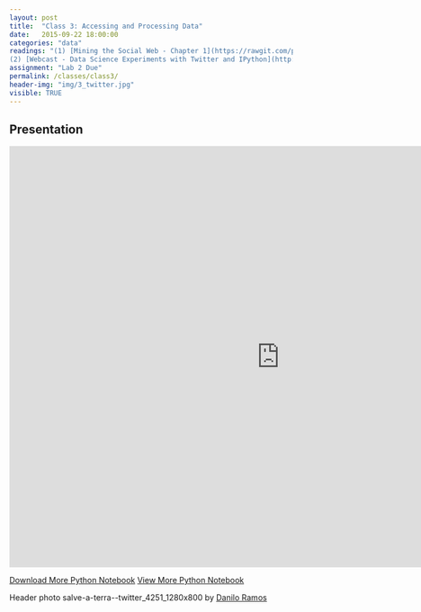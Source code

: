 ```yaml
---
layout: post
title:  "Class 3: Accessing and Processing Data"
date:   2015-09-22 18:00:00
categories: "data"
readings: "(1) [Mining the Social Web - Chapter 1](https://rawgit.com/ptwobrussell/Mining-the-Social-Web-2nd-Edition/master/ipynb/html/__Chapter%201%20-%20Mining%20Twitter%20(Full-Text%20Sampler).html)
(2) [Webcast - Data Science Experiments with Twitter and IPython](http://www.oreilly.com/pub/e/2984)  (3) [Associated iPython Notebook](http://nbviewer.ipython.org/github/ptwobrussell/Mining-the-Social-Web-2nd-Edition/blob/master/ipynb/__Understanding%20the%20Reaction%20to%20Amazon%20Prime%20Air.ipynb)  (3)  [Web Scraping with Beautiful Soup](http://web.stanford.edu/~zlotnick/TextAsData/Web_Scraping_with_Beautiful_Soup.html)"
assignment: "Lab 2 Due"
permalink: /classes/class3/
header-img: "img/3_twitter.jpg"
visible: TRUE
---
```

## Presentation
<iframe src="https://docs.google.com/presentation/d/1I06GvymWPCZUtCK4KduDrdZZ8hdWYToXGBJdhpI9vFM/embed?start=false&loop=false&delayms=30000" frameborder="0" width="960" height="749" allowfullscreen="true" mozallowfullscreen="true" webkitallowfullscreen="true"></iframe>

[Download More Python Notebook](http://rpi-analytics.github.io/MGMT6963-2015/assets/ipython/Class3_MorePython.ipynb)
[View More Python Notebook](https://github.com/RPI-Analytics/MGMT6963-2015/blob/gh-pages/assets/ipython/Class3_MorePython.ipynb)

Header photo salve-a-terra--twitter_4251_1280x800 by [Danilo Ramos](https://flic.kr/p/6SAs7o)